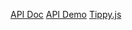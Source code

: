 [API Doc](https://dandelion.eu/docs/api/datatxt/nex/v1/)
[API Demo](https://dandelion.eu/semantic-text/entity-extraction-demo/)
[Tippy.js](https://atomiks.github.io/tippyjs/)
